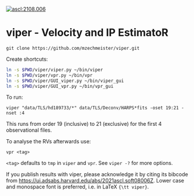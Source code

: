 <a href="https://ascl.net/2108.006"><img src="https://img.shields.io/badge/ascl-2108.006-blue.svg?colorB=262255" alt="ascl:2108.006" /></a>

# viper - Velocity and IP EstimatoR

```
git clone https://github.com/mzechmeister/viper.git
```

Create shortcuts:
```bash
ln -s $PWD/viper/viper.py ~/bin/viper
ln -s $PWD/viper/vpr.py ~/bin/vpr
ln -s $PWD/viper/GUI_viper.py ~/bin/viper_gui
ln -s $PWD/viper/GUI_vpr.py ~/bin/vpr_gui
```

To run:
```
viper "data/TLS/hd189733/*" data/TLS/Deconv/HARPS*fits -oset 19:21 -nset :4
```
This runs from order 19 (inclusive) to 21 (exclusive) for the first 4 observational files.

To analyse the RVs afterwards use:
```
vpr <tag>
```
`<tag>` defaults to `tmp` in `viper` and `vpr`. See `viper -?` for more options.

If you publish results with viper, please acknowledge it by citing its bibcode from https://ui.adsabs.harvard.edu/abs/2021ascl.soft08006Z.
Lower case and monospace font is preferred, i.e. in LaTeX `{\tt viper}`.
